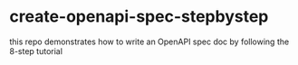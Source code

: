 # create-openapi-spec-stepbystep
this repo demonstrates how to write an OpenAPI spec doc by following the 8-step tutorial
